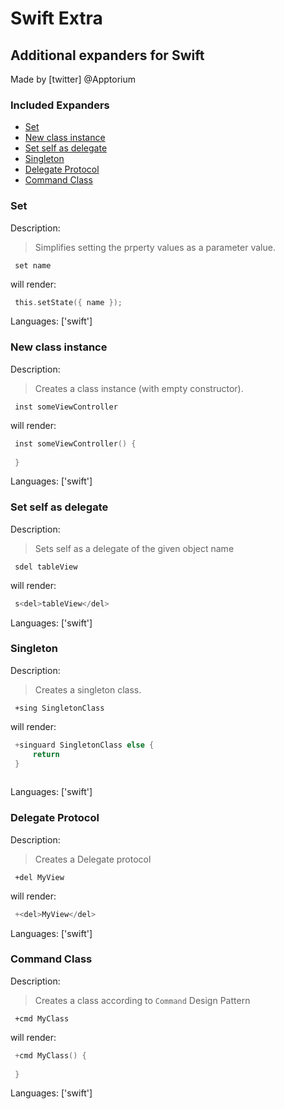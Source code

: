 # Swift Extra

## Additional expanders for Swift

Made by [twitter] @Apptorium

### Included Expanders

- [Set](#set)
- [New class instance](#new-class-instance)
- [Set self as delegate](#set-self-as-delegate)
- [Singleton](#singleton)
- [Delegate Protocol](#delegate-protocol)
- [Command Class](#command-class)

### Set

Description:

> Simplifies setting the prperty values as a parameter value.

` set name`

will render:


```swift
 this.setState({ name });
```

Languages: ['swift']



### New class instance

Description:

> Creates a class instance (with empty constructor).

` inst someViewController`

will render:


```swift
 inst someViewController() {
     
 }
```

Languages: ['swift']



### Set self as delegate

Description:

> Sets self as a delegate of the given object name

` sdel tableView`

will render:


```swift
 s<del>tableView</del>
```

Languages: ['swift']



### Singleton

Description:

> Creates a singleton class.

` +sing SingletonClass`

will render:


```swift
 +singuard SingletonClass else {
     return
 }
 
```

Languages: ['swift']



### Delegate Protocol

Description:

> Creates a Delegate protocol

` +del MyView`

will render:


```swift
 +<del>MyView</del>
```

Languages: ['swift']



### Command Class

Description:

> Creates a class according to `Command` Design Pattern

` +cmd MyClass`

will render:


```swift
 +cmd MyClass() {
     
 }
```

Languages: ['swift']



